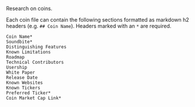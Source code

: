 Research on coins.

Each coin file can contain the following sections formatted as markdown h2 headers (e.g. `## Coin Name`). Headers marked with an `*` are required. 


```
Coin Name*
Soundbite*
Distinguishing Features
Known Limitations
Roadmap
Technical Contributors
Usership
White Paper
Release Date
Known Websites
Known Tickers
Preferred Ticker*
Coin Market Cap Link*
```
